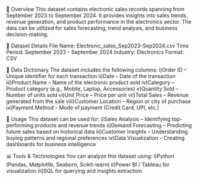 📌 Overview
This dataset contains electronic sales records spanning from September 2023 to September 2024. It provides insights into sales trends, revenue generation, and product performance in the electronics sector. The data can be utilized for sales forecasting, trend analysis, and business decision-making.

📂 Dataset Details
File Name: Electronic_sales_Sep2023-Sep2024.csv
Time Period: September 2023 - September 2024
Industry: Electronics
Format: CSV

📑 Data Dictionary
The dataset includes the following columns:
  i)Order ID – Unique identifier for each transaction
  ii)Date – Date of the transaction
  iii)Product Name – Name of the electronic product sold
  iv)Category – Product category (e.g., Mobile, Laptop, Accessories)
  v)Quantity Sold – Number of units sold
  vi)Unit Price – Price per unit
  vii)Total Sales – Revenue generated from the sale
  viii)Customer Location – Region or city of purchase
  ix)Payment Method – Mode of payment (Credit Card, UPI, etc.)
  
🚀 Usage
This dataset can be used for:
  i)Sales Analysis – Identifying top-performing products and revenue trends
  ii)Demand Forecasting – Predicting future sales based on historical data
  iii)Customer Insights – Understanding buying patterns and regional preferences
  iv)Data Visualization – Creating dashboards for business intelligence

📊 Tools & Technologies
You can analyze this dataset using:
  i)Python (Pandas, Matplotlib, Seaborn, Scikit-learn)
  ii)Power BI / Tableau for visualization
  iii)SQL for querying and insights extraction

